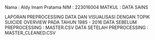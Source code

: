 Nama      : Aldy Imam Pratama
NIM       : 223016004
MATKUL    : DATA SAINS

LAPORAN PREPROCESSING DATA DAN VISUALISASI DENGAN TOPIK SUICIDE OVERVIEW PADA TAHUN 1985 - 2016
DATA SEBELUM PREPROCESSING : MASTER.CSV
DATA SETELAH PREPROCESSING : MASTER_CLEANED.CSV
